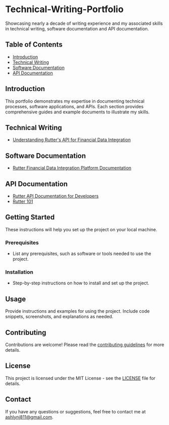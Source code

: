 # Technical-Writing-Portfolio
Showcasing nearly a decade of writing experience and my associated skills in technical writing, software documentation and API documentation.

## Table of Contents
- [Introduction](#introduction)
- [Technical Writing](#technical-writing)
- [Software Documentation](#software-documentation)
- [API Documentation](#api-documentation)

## Introduction

This portfolio demonstrates my expertise in documenting technical processes, software applications, and APIs. Each section provides comprehensive guides and example documents to illustrate my skills.

## Technical Writing
- [Understanding Rutter's API for Financial Data Integration](Technical-Writing/Understanding-Rutter-API.md)

## Software Documentation
- [Rutter Financial Data Integration Platform Documentation](Software-Documentation/Rutter-Integration-Platform-Documentation.md)

## API Documentation
- [Rutter API Documentation for Developers](API-Documentation/Rutter-API-Documentation.md)
- [Rutter 101](API-Documentation/Rutter-101.md)

## Getting Started

These instructions will help you set up the project on your local machine.

### Prerequisites

- List any prerequisites, such as software or tools needed to use the project.

### Installation

- Step-by-step instructions on how to install and set up the project.

## Usage

Provide instructions and examples for using the project. Include code snippets, screenshots, and explanations as needed.

## Contributing

Contributions are welcome! Please read the [contributing guidelines](CONTRIBUTING.md) for more details.

## License

This project is licensed under the MIT License - see the [LICENSE](LICENSE) file for details.

## Contact

If you have any questions or suggestions, feel free to contact me at [ashlynj811@gmail.com](ashlynj811@gmail.com).
